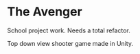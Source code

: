 # The Avenger

School project work. Needs a total refactor.

Top down view shooter game made in Unity.
